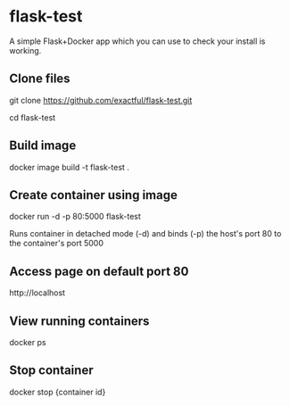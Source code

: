 # flask-test

A simple Flask+Docker app which you can use to check your install is working.

## Clone files

git clone https://github.com/exactful/flask-test.git

cd flask-test

## Build image

docker image build -t flask-test .

## Create container using image

docker run -d -p 80:5000 flask-test

Runs container in detached mode (-d) and binds (-p) the host's port 80 to the container's port 5000

## Access page on default port 80

http://localhost

## View running containers

docker ps

## Stop container

docker stop {container id}
